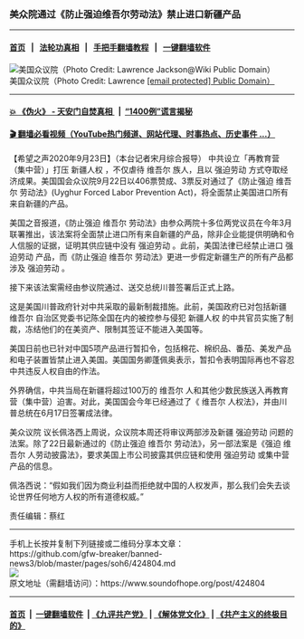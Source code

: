 ### 美众院通过《防止强迫维吾尔劳动法》禁止进口新疆产品
------------------------

#### [首页](https://github.com/gfw-breaker/banned-news3/blob/master/README.md) &nbsp;&nbsp;|&nbsp;&nbsp; [法轮功真相](https://github.com/begood0513/basic/blob/master/README.md)  &nbsp;&nbsp;|&nbsp;&nbsp; [手把手翻墙教程](https://github.com/gfw-breaker/guides/wiki)  &nbsp;&nbsp;|&nbsp;&nbsp; [一键翻墙软件](https://github.com/gfw-breaker/nogfw/blob/master/README.md)  



<div><img alt="美国众议院（Photo Credit: Lawrence Jackson@Wiki Public Domain）" src="https://img.soundofhope.org/2020-09/zhongyiyaun-1600846718586.png"/>
<br/><figcaption class="caption">
 美国众议院（Photo Credit: Lawrence
 <a data-cfemail="074d66646c74686947506e6c6e" href="/cdn-cgi/l/email-protection">
  [email protected]
 </ok>
 Public Domain）
</figcaption></div><hr/>

#### 💥 [《伪火》 - 天安门自焚真相 ](http://158.247.195.190:10000/videos/blog/weihuo.html)&nbsp; |&nbsp; [“1400例”谎言揭秘  ](http://158.247.195.190:10000/videos/blog/jiexi1400.html)

#### [ 🎬  翻墙必看视频（YouTube热门频道、网站代理、时事热点、历史事件 ...）](https://github.com/gfw-breaker/links/blob/master/banned.md)

<div><div class="Content__Wrapper sc-1bvya0-0 grZQxZ">
 <p class="meta-top">
  <span class="meta">
   【希望之声2020年9月23日】（本台记者宋月综合报导）
  </span>
  中共设立「再教育营（集中营）」打压
  <ok href="/term/118673">
   新疆人权
  </ok>
  ，不仅虐待
  <ok href="/term/3450">
   维吾尔
  </ok>
  族人，且以
  <ok href="/term/60774">
   强迫劳动
  </ok>
  方式夺取经济成果。美国国会众议院9月22日以406票赞成、3票反对通过了《防止强迫
  <ok href="/term/3450">
   维吾尔
  </ok>
  劳动法》(Uyghur Forced Labor Prevention Act)，将全面禁止美国进口所有来自新疆的产品。
 </p>
 <p>
  美国之音报道，《防止强迫
  <ok href="/term/3450">
   维吾尔
  </ok>
  劳动法》由参众两院十多位两党议员在今年3月联署推出，该法案将全面禁止进口所有来自新疆的产品，除非企业能提供明确和令人信服的证据，证明其供应链中没有
  <ok href="/term/60774">
   强迫劳动
  </ok>
  。此前，美国法律已经禁止进口
  <ok href="/term/60774">
   强迫劳动
  </ok>
  产品，而《防止强迫
  <ok href="/term/3450">
   维吾尔
  </ok>
  劳动法》更进一步假定新疆生产的所有产品都涉及
  <ok href="/term/60774">
   强迫劳动
  </ok>
  。
 </p>
 <div class="AD_Embed__Wrap-sc-1xslmin-0 igMuqX module desktop">
  <div>
  </div>
 </div>
 <p>
  接下来该法案需经由参议院通过、送交总统川普签署后正式上路。
 </p>
 <p>
  这是美国川普政府针对中共采取的最新制裁措施。此前，美国政府已对包括新疆
  <ok href="/term/3450">
   维吾尔
  </ok>
  自治区党委书记陈全国在内的被控参与侵犯
  <ok href="/term/118673">
   新疆人权
  </ok>
  的中共官员实施了制裁，冻结他们的在美资产、限制其签证不能进入美国等。
 </p>
 <p>
  美国日前也已针对中国5项产品进行暂扣令，包括棉花、棉织品、番茄、美发产品和电子装置皆禁止进入美国。美国国务卿蓬佩奥表示，暂扣令表明国际再也不容忍中共违反人权自由的作法。
 </p>
 <p>
  外界确信，中共当局在新疆将超过100万的
  <ok href="/term/3450">
   维吾尔
  </ok>
  人和其他少数民族送入再教育营（集中营）迫害。对此，美国国会今年已经通过了《
  <ok href="/term/3450">
   维吾尔
  </ok>
  人权法》，并由川普总统在6月17日签署成法律。
 </p>
 <p>
  <ok href="/term/15603">
   美众议院
  </ok>
  议长佩洛西上周说，众议院本周还将审议两部涉及新疆
  <ok href="/term/60774">
   强迫劳动
  </ok>
  问题的法案。除了22日最新通过的《防止强迫
  <ok href="/term/3450">
   维吾尔
  </ok>
  劳动法》，另一部法案是《强迫
  <ok href="/term/3450">
   维吾尔
  </ok>
  人劳动披露法》，要求美国上市公司披露其供应链和使用
  <ok href="/term/60774">
   强迫劳动
  </ok>
  或集中营产品的信息。
 </p>
 <p>
  佩洛西说：“假如我们因为商业利益而拒绝就中国的人权发声，那么我们会失去谈论世界任何地方人权的所有道德权威。”
 </p>
 <p class="meta-btm">
  责任编辑：蔡红
 </p>
</div>
</div>
<hr/>
手机上长按并复制下列链接或二维码分享本文章：<br/>
https://github.com/gfw-breaker/banned-news3/blob/master/pages/soh6/424804.md <br/>
<a href='https://github.com/gfw-breaker/banned-news3/blob/master/pages/soh6/424804.md'><img src='https://github.com/gfw-breaker/banned-news3/blob/master/pages/soh6/424804.md.png'/></a> <br/>
原文地址（需翻墙访问）：https://www.soundofhope.org/post/424804


------------------------
#### [首页](https://github.com/gfw-breaker/banned-news3/blob/master/README.md) &nbsp;|&nbsp; [一键翻墙软件](https://github.com/gfw-breaker/nogfw/blob/master/README.md) &nbsp;| [《九评共产党》](https://github.com/gfw-breaker/9ping.md/blob/master/README.md#九评之一评共产党是什么) | [《解体党文化》](https://github.com/gfw-breaker/jtdwh.md/blob/master/README.md) | [《共产主义的终极目的》](https://github.com/gfw-breaker/gczydzjmd.md/blob/master/README.md)


<img src='http://gfw-breaker.win/banned-news3/pages/soh6/424804.md' width='0px' height='0px'/>